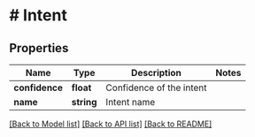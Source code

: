 # # Intent

## Properties

Name | Type | Description | Notes
------------ | ------------- | ------------- | -------------
**confidence** | **float** | Confidence of the intent |
**name** | **string** | Intent name |

[[Back to Model list]](../../README.md#models) [[Back to API list]](../../README.md#endpoints) [[Back to README]](../../README.md)
